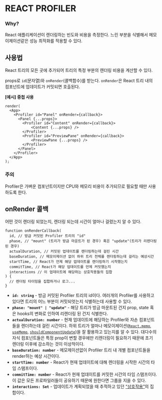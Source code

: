# REACT PROFILER

### Why?

React 애플리케이션이 렌더링하는 빈도와 비용을 측정한다. 느린 부분을 식별해서 메모이제이션같은 성능 최적화를 적용할 수 있다.



## 사용법

React 트리의 모든 곳에 추가되어 트리의 특정 부분의 렌더링 비용을 계산할 수 있다.

props로 `id`(문자열)와 `onRender`(콜백함수)를 받는다. `onRender`은 React 트리 내의 컴포넌트에 업데이트가 커밋되면 호출된다.

**[예시] 중첩 사용**

```react
render(
  <App>
    <Profiler id="Panel" onRender={callback}>
      <Panel {...props}>
        <Profiler id="Content" onRender={callback}>
            <Content {...props} />
        </Profiler>
        <Profiler id="PreviewPane" onRender={callback}>
            <PreviewPane {...props} />
        </Profiler>
      </Panel>
    </Profiler>
  </App>
);
```



### 주의

Profiler은 가벼운 컴포넌트이지만 CPU와 메모리 비용이 추가되므로 필요할 때만 사용하도록 한다.



## onRender 콜백

어떤 것이 렌더링 되었는지, 렌더링 되는데 시간이 얼마나 걸렸는지 알 수 있다.

```react
function onRenderCallback(
  id, // 방금 커밋된 Profiler 트리의 "id"
  phase, // "mount" (트리가 방금 마운트가 된 경우) 혹은 "update"(트리가 리렌더링된 경우)
  actualDuration, // 커밋된 업데이트를 렌더링하는데 걸린 시간
  baseDuration, // 메모이제이션 없이 하위 트리 전체를 렌더링하는데 걸리는 예상시간 
  startTime, // React가 언제 해당 업데이트를 렌더링하기 시작했는지
  commitTime, // React가 해당 업데이트를 언제 커밋했는지
  interactions // 이 업데이트에 해당하는 상호작용들의 집합
) {
  // 렌더링 타이밍을 집합하거나 로그...
}
```

- **`id: string`** - 방금 커밋된 Profiler 트리의 id이다. 여러개의 Profiler를 사용하고 있다면 트리의 어느 부분이 커밋되엇는지 식별하는데 사용할 수 있다.
- **`phase: "mount" | "update"`** - 해당 트리가 방금 마운트된 건지 prop, state 혹은 hooks의 변화로 인하여 리렌더링 된 건지 식별한다.
- **`actualDuration: number`** - 현재 업데이트에 해당하는 Profiler와 자손 컴포넌트들을 렌더하는데 걸린 시간이다. 하위 트리가 얼마나 메모이제이션([`React.memo`](https://ko.reactjs.org/docs/react-api.html#reactmemo), [`useMemo`](https://ko.reactjs.org/docs/hooks-reference.html#usememo), [`shouldComponentUpdate`](https://ko.reactjs.org/docs/hooks-faq.html#how-do-i-implement-shouldcomponentupdate))을 잘 활용하고 있는지를 알 수 있다. 대다수의 자식 컴포넌트들은 특정 prop이 변할 경우에만 리렌더링이 필요하기 때문에 초기 렌더링 이후에 감소하는 것이 이상적이다.
- **`baseDuration: number`** - 메모제이션없이 Profiler 트리 내 개별 컴포넌트들을 render하는 예상 시간이다.
- **`startTime: number`** - React가 현재 업데이트에 대해 렌더링을 시작한 시간의 타임 스탬프이다.
- **`commitTime: number`** - React가 현재 업데이트를 커밋한 시간의 타임 스탬프이다. 이 값은 모든 프로파일러들이 공유하기 때문에 원한다면 그룹을 지을 수 있다.
- **`interactions: Set`** - 업데이트가 계획되었을 때 추적하고 있던 [“상호작용”](https://fb.me/react-interaction-tracing)의 집합이다.
